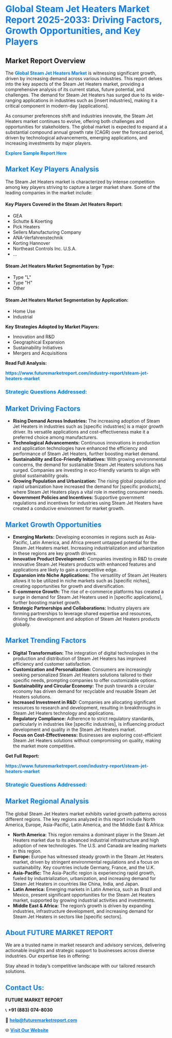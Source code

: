 <h1 style="color: #007BFF;">Global Steam Jet Heaters Market Report 2025-2033: Driving Factors, Growth Opportunities, and Key Players</h1>

<section id="overview">
<h2>Market Report Overview</h2>
<p>The <a href="https://www.futuremarketreport.com/industry-report/steam-jet-heaters-market" style="color: #007BFF; text-decoration: none;"><strong>Global Steam Jet Heaters Market</strong></a> is witnessing significant growth, driven by increasing demand across various industries. This report delves into the key aspects of the Steam Jet Heaters market, providing a comprehensive analysis of its current status, future potential, and challenges. The demand for Steam Jet Heaters has surged due to its wide-ranging applications in industries such as [insert industries], making it a critical component in modern-day [applications].</p>
<p>As consumer preferences shift and industries innovate, the Steam Jet Heaters market continues to evolve, offering both challenges and opportunities for stakeholders. The global market is expected to expand at a substantial compound annual growth rate (CAGR) over the forecast period, driven by technological advancements, emerging applications, and increasing investments by major players.</p>
</section>

<section id="overview">
<p><a href="https://www.futuremarketreport.com/request-sample/reportId=105093" style="color: #007BFF; text-decoration: none;"><strong>Explore Sample Report Here</strong></a></p>
</section>

<section id="key-players">
<h2 style="color: #007BFF;">Market Key Players Analysis</h2>
<p>The Steam Jet Heaters market is characterized by intense competition among key players striving to capture a larger market share. Some of the leading companies in the market include:</p>
<h4>Key Players Covered in the Steam Jet Heaters Report:</h4>
<ul><li>GEA</li><li>Schutte &amp; Koerting</li><li>Pick Heaters</li><li>Sellers Manufacturing Company</li><li>ANA-Verfahrenstechnik</li><li>Korting Hannover</li><li>Northeast Controls Inc. U.S.A.</li><li>...</li></ul>
<h4>Steam Jet Heaters Market Segmentation by Type:</h4>
<ul><li>Type &quot;L&quot;</li><li>Type &quot;H&quot;</li><li>Other</li></ul>

<h4>Steam Jet Heaters Market Segmentation by Application:</h4>
<ul><li>Home Use</li><li>Industrial</li></ul>
<p><strong>Key Strategies Adopted by Market Players:</strong></p>
<ul>
<li>Innovation and R&D</li>
<li>Geographical Expansion</li>
<li>Sustainability Initiatives</li>
<li>Mergers and Acquisitions</li>
</ul>
</section>

<section>
<p><strong>Read Full Analysis: </strong></p><a href="https://www.futuremarketreport.com/industry-report/steam-jet-heaters-market" style="color: #007BFF; text-decoration: none;"><strong>https://www.futuremarketreport.com/industry-report/steam-jet-heaters-market</strong></a>
<h3 style="color: #007BFF;">Strategic Questions Addressed:</h3>
</section>

<section id="driving-factors">
<h2 style="color: #007BFF;">Market Driving Factors</h2>
<ul>
<li><strong>Rising Demand Across Industries:</strong> The increasing adoption of Steam Jet Heaters in industries such as [specific industries] is a major growth driver. Its versatile applications and cost-effectiveness make it a preferred choice among manufacturers.</li>
<li><strong>Technological Advancements:</strong> Continuous innovations in production and application technologies have enhanced the efficiency and performance of Steam Jet Heaters, further boosting market demand.</li>
<li><strong>Sustainability and Eco-Friendly Initiatives:</strong> With growing environmental concerns, the demand for sustainable Steam Jet Heaters solutions has surged. Companies are investing in eco-friendly variants to align with global sustainability goals.</li>
<li><strong>Growing Population and Urbanization:</strong> The rising global population and rapid urbanization have increased the demand for [specific products], where Steam Jet Heaters plays a vital role in meeting consumer needs.</li>
<li><strong>Government Policies and Incentives:</strong> Supportive government regulations and incentives for industries using Steam Jet Heaters have created a conducive environment for market growth.</li>
</ul>
</section>

<section id="growth-opportunities">
<h2 style="color: #007BFF;">Market Growth Opportunities</h2>
<ul>
<li><strong>Emerging Markets:</strong> Developing economies in regions such as Asia-Pacific, Latin America, and Africa present untapped potential for the Steam Jet Heaters market. Increasing industrialization and urbanization in these regions are key growth drivers.</li>
<li><strong>Innovative Product Development:</strong> Companies investing in R&D to create innovative Steam Jet Heaters products with enhanced features and applications are likely to gain a competitive edge.</li>
<li><strong>Expansion into Niche Applications:</strong> The versatility of Steam Jet Heaters allows it to be utilized in niche markets such as [specific niches], creating opportunities for growth and diversification.</li>
<li><strong>E-commerce Growth:</strong> The rise of e-commerce platforms has created a surge in demand for Steam Jet Heaters used in [specific applications], further boosting market growth.</li>
<li><strong>Strategic Partnerships and Collaborations:</strong> Industry players are forming partnerships to leverage shared expertise and resources, driving the development and adoption of Steam Jet Heaters products globally.</li>
</ul>
</section>

<section id="trending-factors">
<h2 style="color: #007BFF;">Market Trending Factors</h2>
<ul>
<li><strong>Digital Transformation:</strong> The integration of digital technologies in the production and distribution of Steam Jet Heaters has improved efficiency and customer satisfaction.</li>
<li><strong>Customization and Personalization:</strong> Consumers are increasingly seeking personalized Steam Jet Heaters solutions tailored to their specific needs, prompting companies to offer customizable options.</li>
<li><strong>Sustainability and Circular Economy:</strong> The push towards a circular economy has driven demand for recyclable and reusable Steam Jet Heaters solutions.</li>
<li><strong>Increased Investment in R&D:</strong> Companies are allocating significant resources to research and development, resulting in breakthroughs in Steam Jet Heaters technology and applications.</li>
<li><strong>Regulatory Compliance:</strong> Adherence to strict regulatory standards, particularly in industries like [specific industries], is influencing product development and quality in the Steam Jet Heaters market.</li>
<li><strong>Focus on Cost-Effectiveness:</strong> Businesses are exploring cost-efficient Steam Jet Heaters solutions without compromising on quality, making the market more competitive.</li>
</ul>
</section>

<section>
<p><strong>Get Full Report: </strong></p><a href="https://www.futuremarketreport.com/industry-report/steam-jet-heaters-market" style="color: #007BFF; text-decoration: none;"><strong>https://www.futuremarketreport.com/industry-report/steam-jet-heaters-market</strong></a>
<h3 style="color: #007BFF;">Strategic Questions Addressed:</h3>
</section>


<section id="regional-analysis">
<h2 style="color: #007BFF;">Market Regional Analysis</h2>
<p>The global Steam Jet Heaters market exhibits varied growth patterns across different regions. The key regions analyzed in this report include North America, Europe, Asia-Pacific, Latin America, and the Middle East & Africa:</p>
<ul>
<li><strong>North America:</strong> This region remains a dominant player in the Steam Jet Heaters market due to its advanced industrial infrastructure and high adoption of new technologies. The U.S. and Canada are leading markets in this region.</li>
<li><strong>Europe:</strong> Europe has witnessed steady growth in the Steam Jet Heaters market, driven by stringent environmental regulations and a focus on sustainability. Key countries include Germany, France, and the U.K.</li>
<li><strong>Asia-Pacific:</strong> The Asia-Pacific region is experiencing rapid growth, fueled by industrialization, urbanization, and increasing demand for Steam Jet Heaters in countries like China, India, and Japan.</li>
<li><strong>Latin America:</strong> Emerging markets in Latin America, such as Brazil and Mexico, present significant opportunities for the Steam Jet Heaters market, supported by growing industrial activities and investments.</li>
<li><strong>Middle East & Africa:</strong> The region’s growth is driven by expanding industries, infrastructure development, and increasing demand for Steam Jet Heaters in sectors like [specific sectors].</li>
</ul>
</section>

<footer>
<h2 style="color: #007BFF;">About FUTURE MARKET REPORT</h2>
<p>We are a trusted name in market research and advisory services, delivering actionable insights and strategic support to businesses across diverse industries. Our expertise lies in offering:</p>

<p>Stay ahead in today’s competitive landscape with our tailored research solutions.</p>

<h2 style="color: #007BFF;">Contact Us:</h2>
<p><strong>FUTURE MARKET REPORT</strong></p>
<p>📞 <strong>+91 (883) 074-8030</strong></p>
<p>📧 <strong><a href="mailto:help@futuremarketreport.com" style="color: #007BFF;">help@futuremarketreport.com</a></strong></p>
<p>🌐 <strong><a href="https://www.futuremarketreport.com/" style="color: #007BFF;">Visit Our Website</a></strong></p>
</footer>